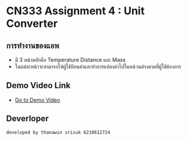 # CN333 Assignment 4 : Unit Converter

## การทำงานของแอพ
- มี 3 หน้าหลักคือ Temperature Distance และ Mass
- ในแต่ละหน้าจะสามารถให้ผู้ใช้ป้อนค่าและทำการแปลงค่าไปในหน่วนต่างตามที่ผู้ใช้ต้องการ
## Demo Video Link
- [Go to Demo Video](https://youtu.be/AqcCyM0Dy4g)

## Deverloper
	developed by thanawin srisuk 6210612724
